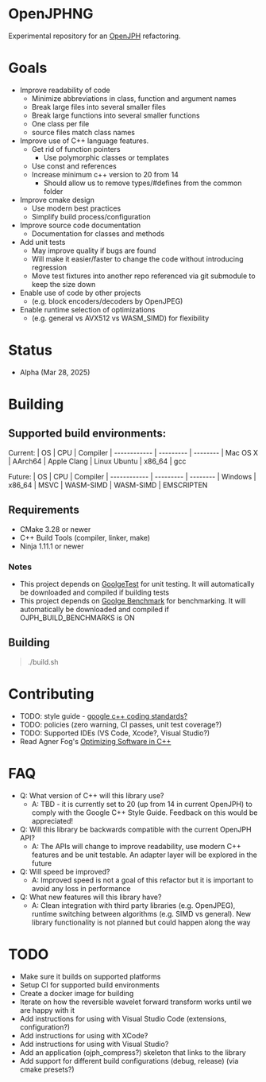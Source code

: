 # OpenJPHNG
Experimental repository for an [OpenJPH](https://github.com/aous72/OpenJPH/) refactoring.  

# Goals

* Improve readability of code 
    * Minimize abbreviations in class, function and argument names
    * Break large files into several smaller files
    * Break large functions into several smaller functions
    * One class per file
    * source files match class names
* Improve use of C++ language features.  
    * Get rid of function pointers
        * Use polymorphic classes or templates
    * Use const and references
    * Increase minimum c++ version to 20 from 14
        * Should allow us to remove types/#defines from the common folder
* Improve cmake design
    * Use modern best practices
    * Simplify build process/configuration
* Improve source code documentation
    * Documentation for classes and methods
* Add unit tests
    * May improve quality if bugs are found
    * Will make it easier/faster to change the code without introducing regression
    * Move test fixtures into another repo referenced via git submodule to keep the size down
* Enable use of code by other projects 
    * (e.g. block encoders/decoders by OpenJPEG)
* Enable runtime selection of optimizations 
    * (e.g. general vs AVX512 vs WASM_SIMD) for flexibility

# Status

* Alpha (Mar 28, 2025)

# Building

## Supported build environments:

Current:
| OS           | CPU       | Compiler
| ------------ | --------- | --------
| Mac OS X     | AArch64   | Apple Clang
| Linux Ubuntu | x86_64    | gcc

Future:
| OS           | CPU       | Compiler
| ------------ | --------- | --------
| Windows      | x86_64    | MSVC
| WASM-SIMD    | WASM-SIMD | EMSCRIPTEN

## Requirements

* CMake 3.28 or newer
* C++ Build Tools (compiler, linker, make)
* Ninja 1.11.1 or newer

### Notes 

* This project depends on [GoolgeTest](https://github.com/google/googletest) for unit testing.  It will automatically be downloaded and compiled if building tests
* This project depends on [Goolge Benchmark](https://github.com/google/benchmark) for benchmarking.  It will automatically be downloaded and compiled if OJPH_BUILD_BENCHMARKS is ON

## Building

> ./build.sh

# Contributing

* TODO: style guide - [google c++ coding standards?](https://google.github.io/styleguide/cppguide.html)
* TODO: policies (zero warning, CI passes, unit test coverage?) 
* TODO: Supported IDEs (VS Code, Xcode?, Visual Studio?)
* Read Agner Fog's [Optimizing Software in C++](https://www.agner.org/optimize/optimizing_cpp.pdf)

# FAQ

* Q: What version of C++ will this library use?
  - A: TBD - it is currently set to 20 (up from 14 in current OpenJPH) to comply with the Google C++ Style Guide.  Feedback on this would be appreciated!
* Q: Will this library be backwards compatible with the current OpenJPH API?
  - A: The APIs will change to improve readability, use modern C++ features and be unit testable.  An adapter layer will be explored in the future 
* Q: Will speed be improved?
  - A: Improved speed is not a goal of this refactor but it is important to avoid any loss in performance
* Q: What new features will this library have?
  - A: Clean integration with third party libraries (e.g. OpenJPEG), runtime switching between algorithms (e.g. SIMD vs general).  New library functionality is not planned but could happen along the way

# TODO

* Make sure it builds on supported platforms
* Setup CI for supported build environments 
* Create a docker image for building
* Iterate on how the reversible wavelet forward transform works until we are happy with it
* Add instructions for using with Visual Studio Code (extensions, configuration?)
* Add instructions for using with XCode?
* Add instructions for using with Visual Studio?
* Add an application (ojph_compress?) skeleton that links to the library
* Add support for different build configurations (debug, release) (via cmake presets?)
